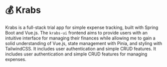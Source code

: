 # 💰 Krabs
Krabs is a full-stack trial app for simple expense tracking, built with Spring Boot and Vue.js. The `krabs-ui` frontend aims to provide users with an intuitive interface for managing their finances while allowing me to gain a solid understanding of Vue.js, state management with Pinia, and styling with TailwindCSS. It includes user authentication and simple CRUD features. It includes user authentication and simple CRUD features for managing expenses.
